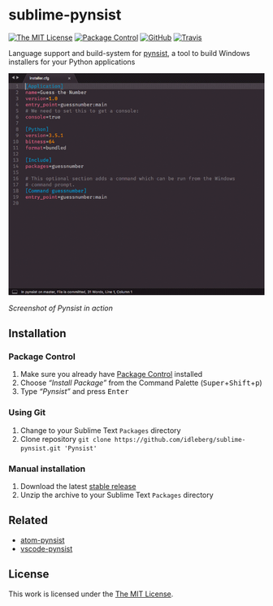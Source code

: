 # sublime-pynsist

[![The MIT License](https://img.shields.io/badge/license-MIT-orange.svg?style=flat-square)](http://opensource.org/licenses/MIT)
[![Package Control](https://packagecontrol.herokuapp.com/downloads/Pynsist.svg?style=flat-square)](https://packagecontrol.io/packages/Pynsist)
[![GitHub](https://img.shields.io/github/release/idleberg/sublime-pynsist.svg?style=flat-square)](https://github.com/idleberg/sublime-pynsist/releases)
[![Travis](https://img.shields.io/travis/idleberg/sublime-pynsist.svg?style=flat-square)](https://travis-ci.org/idleberg/sublime-pynsist)

Language support and build-system for [pynsist](https://pypi.python.org/pypi/pynsist), a tool to build Windows installers for your Python applications

![Screenshot](https://raw.githubusercontent.com/idleberg/sublime-pynsist/master/screenshot.gif)

*Screenshot of Pynsist in action*

## Installation

### Package Control

1. Make sure you already have [Package Control](https://packagecontrol.io/) installed
2. Choose *“Install Package”* from the Command Palette (<kbd>Super</kbd>+<kbd>Shift</kbd>+<kbd>p</kbd>)
3. Type *“Pynsist”* and press <kbd>Enter</kbd>

### Using Git

1. Change to your Sublime Text `Packages` directory
2. Clone repository `git clone https://github.com/idleberg/sublime-pynsist.git 'Pynsist'`

### Manual installation

1. Download the latest [stable release](https://github.com/idleberg/sublime-pynsist/releases)
2. Unzip the archive to your Sublime Text `Packages` directory

## Related

- [atom-pynsist](https://atom.io/packages/pynsist)
- [vscode-pynsist](https://marketplace.visualstudio.com/items?itemName=idleberg.pynsist)

## License

This work is licensed under the [The MIT License](LICENSE).
